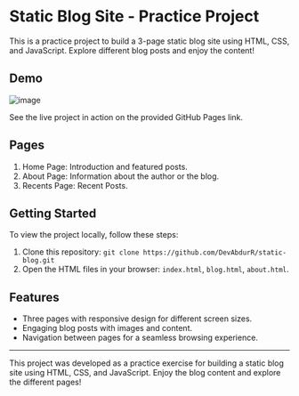 # Static Blog Site - Practice Project

This is a practice project to build a 3-page static blog site using HTML, CSS, and JavaScript. Explore different blog posts and enjoy the content!

## Demo

![image](https://github.com/DevAbdurR/Static-Blog/assets/112758727/c11ae363-0e5b-4917-af2f-3b17f1e2c420)


See the live project in action on the provided GitHub Pages link.

## Pages

1. Home Page: Introduction and featured posts.
2. About Page: Information about the author or the blog.
3. Recents Page: Recent Posts.

## Getting Started

To view the project locally, follow these steps:

1. Clone this repository: `git clone https://github.com/DevAbdurR/static-blog.git`
2. Open the HTML files in your browser: `index.html`, `blog.html`, `about.html`.

## Features

- Three pages with responsive design for different screen sizes.
- Engaging blog posts with images and content.
- Navigation between pages for a seamless browsing experience.

---

This project was developed as a practice exercise for building a static blog site using HTML, CSS, and JavaScript. Enjoy the blog content and explore the different pages!
